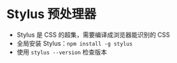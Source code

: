 # Stylus 预处理器
- Stylus 是 CSS 的超集，需要编译成浏览器能识别的 CSS
- 全局安装 Stylus：`npm install -g stylus`
- 使用 `stylus --version` 检查版本